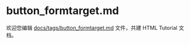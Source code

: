 button_formtarget.md
===

欢迎您编辑 <a target="__blank" href="https://github.com/jaywcjlove/html-tutorial/blob/master/docs/tags/button_formtarget.md">docs/tags/button_formtarget.md</a> 文件，共建 HTML Tutorial 文档。